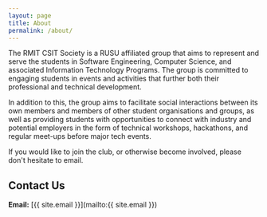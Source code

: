 ```yaml
---
layout: page
title: About
permalink: /about/
---
```


The RMIT CSIT Society is a RUSU affiliated group that aims to represent and serve the students in Software Engineering, Computer Science, and associated Information Technology Programs. The group is committed to engaging students in events and activities that further both their professional and technical development.

In addition to this, the group aims to facilitate social interactions between its own members and members of other student organisations and groups, as well as providing students with opportunities to connect with industry and potential employers in the form of technical workshops, hackathons, and regular meet-ups before major tech events.

If you would like to join the club, or otherwise become involved, please don't hesitate to email.

## Contact Us

**Email:** [{{ site.email }}](mailto:{{ site.email }})
